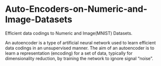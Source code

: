 # Auto-Encoders-on-Numeric-and-Image-Datasets
Efficient data codings to Numeric and Image(MNIST) Datasets.

An autoencoder is a type of artificial neural network used to learn efficient data codings in an unsupervised manner.
The aim of an autoencoder is to learn a representation (encoding) for a set of data, typically for dimensionality reduction, 
by training the network to ignore signal “noise”.

